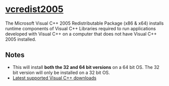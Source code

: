 ﻿# [vcredist2005](https://chocolatey.org/packages/vcredist2005)

The Microsoft Visual C++ 2005 Redistributable Package (x86 &amp; x64) installs runtime components of Visual C++ Libraries required to run applications developed with Visual C++ on a computer that does not have Visual C++ 2005 installed. 

## Notes

- This will install **both the 32 and 64 bit versions** on a 64 bit OS. The 32 bit version will only be installed on a 32 bit OS.
- [Latest supported Visual C++ downloads](https://support.microsoft.com/en-us/help/2977003/the-latest-supported-visual-c-downloads)

